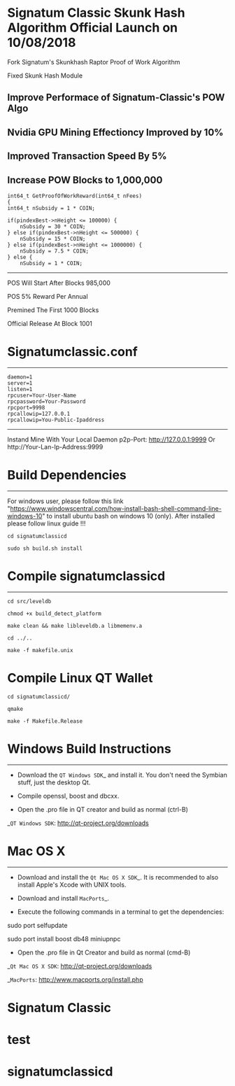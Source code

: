 # Signatum Classic Skunk Hash Algorithm Official Launch on 10/08/2018

Fork Signatum's Skunkhash Raptor Proof of Work Algorithm

Fixed Skunk Hash Module

Improve Performace of Signatum-Classic's POW Algo 
---------------------------------------------------
Nvidia GPU Mining Effectioncy Improved by 10%
---------------------------------------------------
Improved Transaction Speed By 5% 
---------------------------------------------------
Increase POW Blocks to 1,000,000
---------------------------------------------------
                                                     
    int64_t GetProofOfWorkReward(int64_t nFees)  
    {                                            
    int64_t nSubsidy = 1 * COIN;                 
                                                 
    if(pindexBest->nHeight <= 100000) {          
        nSubsidy = 30 * COIN;                    
    } else if(pindexBest->nHeight <= 500000) {   
        nSubsidy = 15 * COIN;                    
    } else if(pindexBest->nHeight <= 1000000) {  
        nSubsidy = 7.5 * COIN;                   
    } else {                                     
        nSubsidy = 1 * COIN;                     
                                              
---------------------------------------------------

POS Will Start After Blocks 985,000

POS 5% Reward Per Annual 

Premined The First 1000 Blocks 

Official Release At Block 1001


# Signatumclassic.conf
----------------------


	daemon=1
	server=1
	listen=1
	rpcuser=Your-User-Name
	rpcpassword=Your-Password
	rpcport=9998
	rpcallowip=127.0.0.1
	rpcallowip=You-Public-Ipaddress


--------------------------------

Instand Mine With Your Local Daemon p2p-Port: http://127.0.0.1:9999 Or http://Your-Lan-Ip-Address:9999 

# Build Dependencies
-----------------------------
For windows user, please follow this link "https://www.windowscentral.com/how-install-bash-shell-command-line-windows-10" to install ubuntu bash on windows 10 (only). After installed please follow linux guide !!!

	cd signatumclassicd

	sudo sh build.sh install

# Compile signatumclassicd
-------------------------

	cd src/leveldb

	chmod +x build_detect_platform

	make clean && make libleveldb.a libmemenv.a

	cd ../..

	make -f makefile.unix

# Compile Linux QT Wallet

	cd signatumclassicd/

	qmake

	make -f Makefile.Release

# Windows Build Instructions
----------------------------

- Download the `QT Windows SDK`_ and install it. You don't need the Symbian stuff, just the desktop Qt.

- Compile openssl, boost and dbcxx.

- Open the .pro file in QT creator and build as normal (ctrl-B)

 _`QT Windows SDK`: http://qt-project.org/downloads

# Mac OS X
---------

- Download and install the `Qt Mac OS X SDK`_. It is recommended to also install Apple's Xcode with UNIX tools.

- Download and install `MacPorts`_.

- Execute the following commands in a terminal to get the dependencies:

sudo port selfupdate

sudo port install boost db48 miniupnpc

- Open the .pro file in Qt Creator and build as normal (cmd-B)

 _`Qt Mac OS X SDK`: http://qt-project.org/downloads

 _`MacPorts`: http://www.macports.org/install.php


# Signatum Classic

# test
# signatumclassicd
